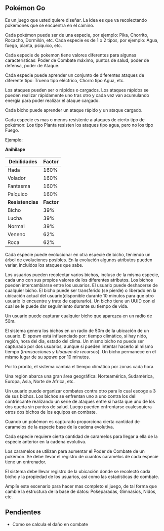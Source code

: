 ## Pokémon Go

Es un juego que usted quiere diseñar. La idea es que va recolectando pokemones que se encuentra en el camino. 

Cada pokémon puede ser de una especie, por ejemplo: Pika, Chorrito, Rocacho, Dormilón, etc. 
Cada especie es de 1 o 2 tipos, por ejemplo: Agua, fuego, planta, psiquico, etc. 

Cada especie de pokemon tiene valores diferentes para algunas características: Poder de Combate máximo, puntos de salud, poder de defensa, poder de Ataque. 

Cada especie puede aprender un conjunto de diferentes ataques de diferente tipo: Trueno tipo eléctrico, Chorro tipo Agua, etc. 

Los ataques pueden ser o rápidos o cargados. Los ataques rápidos se pueden realizar rápidamente uno tras otro y cada vez van acumulando energía para poder realizar el ataque cargado.

Cada bicho puede aprender un ataque rápido y un ataque cargado.

Cada especie es mas o menos resistente a ataques de cierto tipo de pokémon: Los tipo Planta resisten los ataques tipo agua, pero no los tipo Fuego. 

Ejemplo:

**Anihilape**

| **Debilidades** | **Factor** |
|-------------|--------|
| Hada | 160% |
| Volador| 160% |
| Fantasma| 160% |
| Psíquico| 160% |
| **Resistencias** |**Factor** |
|Bicho|39%|
|Lucha|39%|
|Normal| 39% |
|Veneno| 62% |
|Roca| 62% |


Cada especie puede evolucionar en otra especie de bicho, teniendo un árbol de evoluciones posibles. En la evolución algunos atributos pueden variar, incluidos los ataques que sabe.

Los usuarios pueden recolectar varios bichos, incluso de la misma especie, cada uno con sus propios valores de los diferentes atributos. Los bichos pueden intercambiarse entre los usuarios. El usuario puede deshacerse de cualquier bicho. El bicho puede ser transferido (se pierde) o liberado en la ubicación actual del usuario(disponible durante 10 minutos para que otro usuario lo encuentre y trate de capturarlo). Un bicho tiene un UUID con el cual se le puede dar seguimiento durante su tiempo de vida. 

Un usuario puede capturar cualquier bicho que aparezca en un radio de 50m.

El sistema genera los bichos en un radio de 50m de la ubicación de un usuario. El *spawn* está influenciado por: tiempo climático, si hay nido, región, hora del dia, estado del clima. Un mismo bicho no puede ser capturado por dos usuarios, aunque si pueden intentar hacerlo al mismo tiempo (*transacciones y bloqueo de recursos*). Un bicho permanece en el mismo lugar de su *spawn* por 10 minutos.

Por lo pronto, el sistema cambia el tiempo climático por zonas cada hora.

Una región abarca una gran área geográfica: Norteamérica, Sudamérica, Europa, Asia, Norte de África, etc.

Un usuario puede organizar combates contra otro para lo cual escoge a 3 de sus bichos. Los bichos se enfrentan uno a uno contra los del contrincante realizando un serie de ataques entre si hasta que uno de los dos queda sin puntos de salud. Luego pueden enfrentarse cualesquiera otros dos bichos de los equipos en combate.

Cuando un pokémon es capturado proporciona cierta cantidad de caramelos de la especie base de la cadena evolutiva.

Cada especie requiere cierta cantidad de caramelos para llegar a ella de la especie anterior en la cadena evolutiva. 

Los caramelos se utilizan para aumentar el Poder de Combate de un pokémon.
Se debe llevar el registro de cuantos caramelos de cada especie tiene un entrenador. 

El sistema debe llevar registro de la ubicación donde se recolectó cada bicho y la propiedad de los usuarios, así como las estadísticas de combate. 


Amplíe este escenario para hacer mas completo el juego, de tal forma que cambie la estructura de la base de datos: Pokeparadas, Gimnasios, Nidos, etc. 

## Pendientes
- Como se calcula el daño en combate
